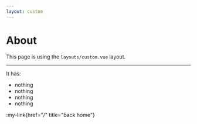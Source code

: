 ```yaml
---
layout: custom
---
```


# About

This page is using the `layouts/custom.vue` layout.

---
It has:
- nothing
- nothing
- nothing
- nothing

:my-link{href="/" title="back home"}


